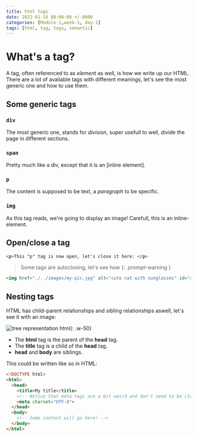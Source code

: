 ```yaml
---
title: html tags
date: 2022-01-16 08:00:00 +/-0000
categories: [Module-1,week-1, day-1]
tags: [html, tag, tags, semantic]
---
```


# What's a tag?


A tag, often referenced to as _element_ as well, is how we write up our HTML.
There are a lot of available tags with different meanings, let's see the most generic one and how to use them.

## Some generic tags

### `div`

The most generic one, stands for _division_, super usefull to well, divide the page in different sections.

### `span`

<!-- todo: add inline element page -->
Pretty much like a div, except that it is an [inline element].

### `p`

The content is supposed to be text, a _paragraph_ to be specific.

### `img`

As this tag reads, we're going to display an image! Carefull, this is an inline-element.

## Open/close a tag

```html
<p>This "p" tag is now open, let's close it here: </p>
```

> Some tags are autoclosing, let's see how
{: .prompt-warning }

```html
<img href="./../images/my-pic.jpg" alt="cute cat with sunglasses" id="cool-cat" />
```


## Nesting tags

HTML has child-parent relationships and sibling relationships aswell, let's see it with an image:

![tree representation html](https://s3-eu-west-1.amazonaws.com/ih-materials/uploads/upload_1e69925bf7c951d9943654a612c1ee83.png){: .w-50}
- The **html** tag is the parent of the **head** tag.
- The **title** tag is a child of the **head** tag.
- **head** and **body** are siblings.

This could be written like so in HTML:

```html
<!DOCTYPE html>
<html>
  <head>
    <title>My title</title>
    <!-- Notice that meta tags are a bit weird and don't need to be closed. -->
    <meta charset="UTF-8">
  </head>
  <body>
    <!-- Some content will go here! -->
  </body>
</html>
```

